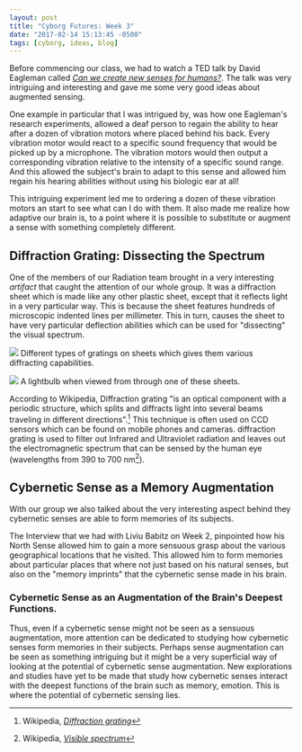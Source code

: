 ```yaml
---
layout: post
title: "Cyborg Futures: Week 3"
date: "2017-02-14 15:13:45 -0500"
tags: [cyborg, ideas, blog]
---
```


Before commencing our class, we had to watch a TED talk by David Eagleman called [*Can we create new senses for humans?*](https://www.ted.com/talks/david_eagleman_can_we_create_new_senses_for_humans). The talk was very intriguing and interesting and gave me some very good ideas about augmented sensing.

One example in particular that I was intrigued by, was how one Eagleman's research experiments, allowed a deaf person to regain the ability to hear after a dozen of vibration motors where placed behind his back. Every vibration motor would react to a specific sound frequency that would be picked up by a microphone. The vibration motors would then output a corresponding vibration relative to the intensity of a specific sound range. And this allowed the subject's brain to adapt to this sense and allowed him regain his hearing abilities without using his biologic ear at all!

This intriguing experiment led me to ordering a dozen of these vibration motors an start to see what can I do with them. It also made me realize how adaptive our brain is, to a point where it is possible to substitute or augment a sense with something completely different.

## Diffraction Grating: Dissecting the Spectrum

One of the members of our Radiation team brought in a very interesting *artifact* that caught the attention of our whole group. It was a diffraction sheet which is made like any other plastic sheet, except that it reflects light in a very particular way. This is because the sheet features hundreds of microscopic indented lines per millimeter. This in turn, causes the sheet to have very particular deflection abilities which can be used for "dissecting" the visual spectrum.

![](http://www.patonhawksley.co.uk/images/demonstrationslide.jpg) Different types of gratings on sheets which gives them various diffracting capabilities.

![](http://onebeamoflight.com/images/made/chrootimages/uploads/entries/incandescant_600_450_95.jpg) A lightbulb when viewed from through one of these sheets.

According to Wikipedia, Diffraction grating "is an optical component with a periodic structure, which splits and diffracts light into several beams traveling in different directions".[^a459300a] This technique is often used on CCD sensors which can be found on mobile phones and cameras. diffraction grating is used to filter out Infrared and Ultraviolet radiation and leaves out the electromagnetic spectrum that can be sensed by the human eye (wavelengths from 390 to 700 nm[^85f02486]).

## Cybernetic Sense as a Memory Augmentation

With our group we also talked about the very interesting aspect behind they cybernetic senses are able to form memories of its subjects.

The Interview that we had with Liviu Babitz on Week 2, pinpointed how his North Sense allowed him to gain a more sensuous grasp about the various geographical locations that he visited. This allowed him to form memories about particular places that where not just based on his natural senses, but also on the "memory imprints" that the cybernetic sense made in his brain.

### Cybernetic Sense as an Augmentation of the Brain's Deepest Functions.  

Thus, even if a cybernetic sense might not be seen as a sensuous augmentation, more attention can be dedicated to studying how cybernetic senses form memories in their subjects. Perhaps sense augmentation can be seen as something intriguing but it might be a very superficial way of looking at the potential of cybernetic sense augmentation. New explorations and studies have yet to be made that study how cybernetic senses interact with the deepest functions of the brain such as memory, emotion. This is where the potential of cybernetic sensing lies.

[^a459300a]: Wikipedia, [*Diffraction grating*](https://en.wikipedia.org/w/index.php?title=Diffraction_grating&oldid=763614901)
[^85f02486]: Wikipedia, [*Visible spectrum*](https://en.wikipedia.org/wiki/Visible_spectrum)
